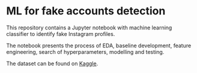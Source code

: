 # ML for fake accounts detection

This repository contains a Jupyter notebook with machine learning classifier to identify fake Instagram profiles.

The notebook presents the process of EDA, baseline development, feature engineering, search of hyperparameters, modelling and testing.

The dataset can be found on [Kaggle](https://www.kaggle.com/datasets/free4ever1/instagram-fake-spammer-genuine-accounts).
